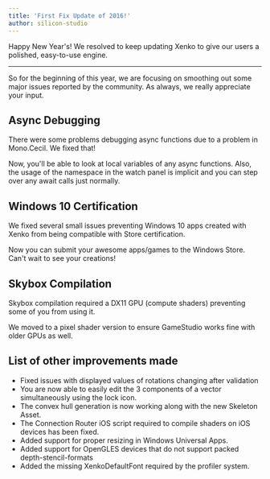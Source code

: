 ```yaml
---
title: 'First Fix Update of 2016!'
author: silicon-studio
---
```


Happy New Year's! We resolved to keep updating Xenko to give our users a polished, easy-to-use engine.

---

So for the beginning of this year, we are focusing on smoothing out some major issues reported by the community. As always, we really appreciate your input.
 
## Async Debugging

There were some problems debugging async functions due to a problem in Mono.Cecil. We fixed that!

Now, you'll be able to look at local variables of any async functions. Also, the usage of the namespace in the watch panel is implicit and you can step over any await calls just normally.

## Windows 10 Certification

We fixed several small issues preventing Windows 10 apps created with Xenko from being compatible with Store certification.

Now you can submit your awesome apps/games to the Windows Store. Can't wait to see your creations!

## Skybox Compilation

Skybox compilation required a DX11 GPU (compute shaders) preventing some of you from using it.

We moved to a pixel shader version to ensure GameStudio works fine with older GPUs as well.
 
## List of other improvements made
- Fixed issues with displayed values of rotations changing after validation
- You are now able to easily edit the 3 components of a vector simultaneously using the lock icon. 
- The convex hull generation is now working along with the new Skeleton Asset.
- The Connection Router iOS script required to compile shaders on iOS devices has been fixed.
- Added support for proper resizing in Windows Universal Apps.
- Added support for OpenGLES devices that do not support packed depth-stencil-formats
- Added the missing XenkoDefaultFont required by the profiler system.
